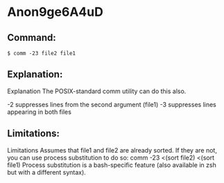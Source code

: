 # Anon9ge6A4uD

## Command:
```
$ comm -23 file2 file1
```

## Explanation:
Explanation
The POSIX-standard comm utility can do this also.

-2 suppresses lines from the second argument (file1)
-3 suppresses lines appearing in both files

## Limitations:
Limitations
Assumes that file1 and file2 are already sorted.  If they are not, you can use process substitution to do so:
comm -23 <(sort file2) <(sort file1)
Process substitution is a bash-specific feature (also available in zsh but with a different syntax).

